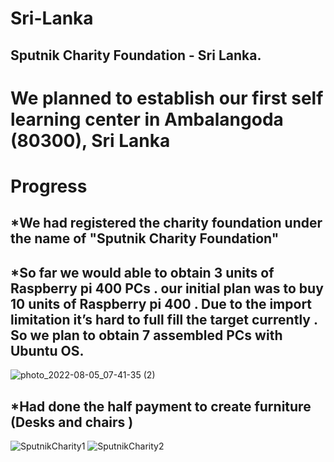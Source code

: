 # Sri-Lanka
## Sputnik Charity Foundation - Sri Lanka.
# We planned to establish our first  self learning center in Ambalangoda (80300), Sri Lanka

# Progress
## *We had registered the charity foundation under the name of "Sputnik Charity Foundation"
## *So far we would able to obtain 3 units of Raspberry pi 400 PCs . our initial plan was to buy 10 units of Raspberry pi 400 . Due to the import limitation it’s hard to full fill the target currently . So we plan to obtain 7 assembled PCs with Ubuntu OS.

![photo_2022-08-05_07-41-35 (2)](https://user-images.githubusercontent.com/87104609/183239550-4d870fae-8f8a-4381-9a1b-6caae6a4613b.jpg)


## *Had done the half payment to create furniture (Desks and chairs ) 


![SputnikCharity1](https://user-images.githubusercontent.com/87104609/197123611-f76e5c8a-7ff2-4bc8-8e5a-c9457af6227f.jpg)
![SputnikCharity2](https://user-images.githubusercontent.com/87104609/197123653-3284f4b7-b533-48d3-a779-b89865644663.jpg)
